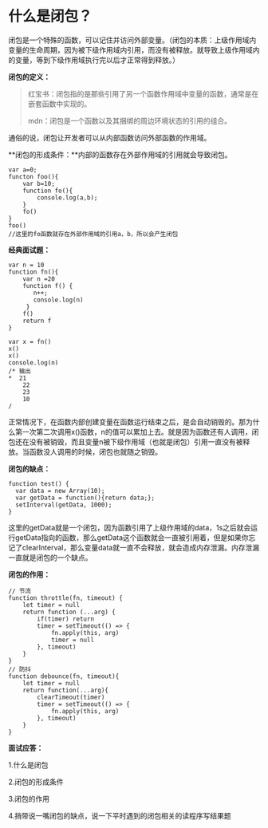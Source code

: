 # 什么是闭包？

闭包是一个特殊的函数，可以记住并访问外部变量。（闭包的本质：上级作用域内变量的生命周期，因为被下级作用域内引用，而没有被释放。就导致上级作用域内的变量，等到下级作用域执行完以后才正常得到释放。）

**闭包的定义：**

>红宝书：闭包指的是那些引用了另一个函数作用域中变量的函数，通常是在嵌套函数中实现的。
>
>mdn：闭包是一个函数以及其捆绑的周边环境状态的引用的组合。

通俗的说，闭包让开发者可以从内部函数访问外部函数的作用域。

**闭包的形成条件：**内部的函数存在外部作用域的引用就会导致闭包。

```
var a=0;
functon foo(){
	var b=10;
	function fo(){
		console.log(a,b);
	}
	fo()
}
foo()
//这里的fo函数就存在外部作用域的引用a，b，所以会产生闭包
```

**经典面试题：**

```
var n = 10
function fn(){
    var n =20
    function f() {
       n++;
       console.log(n)
     }
    f()
    return f
}

var x = fn()
x()
x()
console.log(n)
/* 输出
*  21
    22
    23
    10
/
```

正常情况下，在函数内部创建变量在函数运行结束之后，是会自动销毁的。那为什么第一次第二次调用x()函数，n的值可以累加上去。就是因为函数还有人调用，闭包还在没有被销毁，而且变量n被下级作用域（也就是闭包）引用一直没有被释放。当函数没人调用的时候，闭包也就随之销毁。

**闭包的缺点：**

```
function test() {
  var data = new Array(10); 
  var getData = function(){return data;};
  setInterval(getData, 1000);
}
```

这里的getData就是一个闭包，因为函数引用了上级作用域的data，1s之后就会运行getData指向的函数，那么getData这个函数就会一直被引用着，但是如果你忘记了clearInterval，那么变量data就一直不会释放，就会造成内存泄漏。内存泄漏一直就是闭包的一个缺点。

**闭包的作用：**

```
// 节流
function throttle(fn, timeout) {
    let timer = null
    return function (...arg) {
        if(timer) return
        timer = setTimeout(() => {
            fn.apply(this, arg)
            timer = null
        }, timeout)
    }
}
// 防抖
function debounce(fn, timeout){
    let timer = null
    return function(...arg){
        clearTimeout(timer)
        timer = setTimeout(() => {
            fn.apply(this, arg)
        }, timeout)
    }
}
```

**面试应答：**

1.什么是闭包

2.闭包的形成条件

3.闭包的作用

4.捎带说一嘴闭包的缺点，说一下平时遇到的闭包相关的读程序写结果题